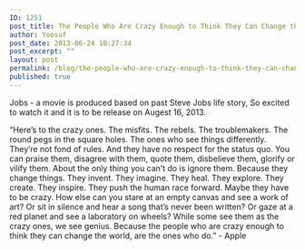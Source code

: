 ```yaml
---
ID: 1251
post_title: The People Who Are Crazy Enough to Think They Can Change the World, Are the Ones Who Do.
author: Yoosuf
post_date: 2013-06-24 10:27:34
post_excerpt: ""
layout: post
permalink: /blog/the-people-who-are-crazy-enough-to-think-they-can-change-the-world-are-the-ones-who-do/
published: true
---
```


Jobs - a movie is produced based on past Steve Jobs life story, So excited to watch it and it is to be release on Augest 16, 2013.

“Here’s to the crazy ones. The misfits. The rebels. The troublemakers. The round pegs in the square holes. The ones who see things differently. They’re not fond of rules. And they have no respect for the status quo. You can praise them, disagree with them, quote them, disbelieve them, glorify or vilify them. About the only thing you can’t do is ignore them. Because they change things. They invent. They imagine. They heal. They explore. They create. They inspire. They push the human race forward. Maybe they have to be crazy. How else can you stare at an empty canvas and see a work of art? Or sit in silence and hear a song that’s never been written? Or gaze at a red planet and see a laboratory on wheels? While some see them as the crazy ones, we see genius. Because the people who are crazy enough to think they can change the world, are the ones who do.” - Apple